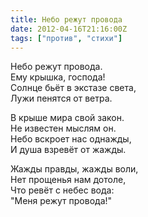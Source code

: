```yaml
---
title: Небо режут провода
date: 2012-04-16T21:16:00Z
tags: ["против", "стихи"]
---
```



Небо режут провода.  
Ему крышка, господа!  
Солнце бьёт в экстазе света,  
Лужи пенятся от ветра.  

В крыше мира свой закон.  
Не известен мыслям он.  
Небо вскроет нас однажды,  
И душа взревёт от жажды.  

Жажды правды, жажды воли,  
Нет прощенья нам дотоле,  
Что ревёт с небес вода:  
"Меня режут провода!"  



